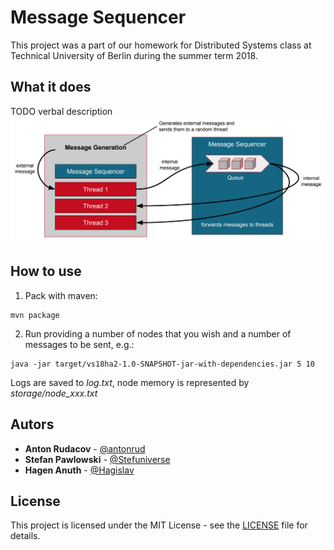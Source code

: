 # Message Sequencer

This project was a part of our homework for Distributed Systems class at Technical University of Berlin during the summer term 2018.

## What it does
TODO verbal description
![Source: Technical University of Berlin, Department of Telecommunication Systems, Distributed Systems class](what_it_does.png?raw=true "Source: Technical University of Berlin, Department of Telecommunication Systems, Distributed Systems class")


## How to use
1. Pack with maven:
```
mvn package
```

2. Run providing a number of nodes that you wish and a number of messages to be sent, e.g.:
```
java -jar target/vs18ha2-1.0-SNAPSHOT-jar-with-dependencies.jar 5 10
```

Logs are saved to _log.txt_, node memory is represented by _storage/node_xxx.txt_

## Autors

* **Anton Rudacov** - [@antonrud](https://github.com/antonrud)
* **Stefan Pawlowski** - [@Stefuniverse](https://github.com/Stefuniverse)
* **Hagen Anuth** - [@Hagislav](https://github.com/Hagislav)


## License

This project is licensed under the MIT License - see the [LICENSE](LICENSE) file for details.

